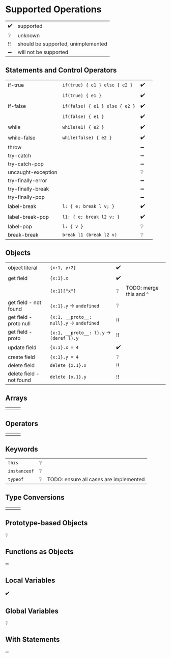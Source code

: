 
# Supported Operations

|   |   |
|---|---|
| :heavy_check_mark: | supported |
| :grey_question: | unknown |
| :bangbang: | should be supported, unimplemented |
| :heavy_minus_sign: | will not be supported |

## Statements and Control Operators

|   |   |   |   |
|---|---|---|---|
| if-true | `if(true) { e1 } else { e2 }` | :heavy_check_mark: | |
|         | `if(true) { e1 }` | :heavy_check_mark: | |
| if-false | `if(false) { e1 } else { e2 }` | :heavy_check_mark: | |
|          | `if(false) { e1 }` | :heavy_check_mark: | |
| while | `while(e1) { e2 }` | :heavy_check_mark: | |
| while-false | `while(false) { e2 }` | :heavy_check_mark: | | 
| throw | | :heavy_minus_sign: | |
| try-catch | | :heavy_minus_sign: | |
| try-catch-pop | | :heavy_minus_sign: | |
| uncaught-exception | | :grey_question: | |
| try-finally-error | | :heavy_minus_sign: | |
| try-finally-break | | :heavy_minus_sign: | |
| try-finally-pop | | :heavy_minus_sign: | |
| label-break | `l: { e; break l v; }` | :heavy_check_mark: | |
| label-break-pop | `l1: { e; break l2 v; }` | :heavy_check_mark: | |
| label-pop | `l: { v }` | :grey_question: | |
| break-break | `break l1 (break l2 v)` | :grey_question: | |


## Objects

|   |   |   |   |
|---|---|---|---|
| object literal | `{x:1, y:2}` | :heavy_check_mark: |   |
| get field | `{x:1}.x` | :heavy_check_mark: |   |
|           | `{x:1}["x"]` | :grey_question: | TODO: merge this and ^ | 
| get field - not found | `{x:1}.y` -> `undefined` | :grey_question: | |
| get field - proto null | `{x:1, __proto__: null}.y` -> `undefined` | :bangbang: | |
| get field - proto | `{x:1, __proto__: l}.y` -> `(deref l).y` | :bangbang: | |
| update field | `{x:1}.x = 4` | :heavy_check_mark: |   |
| create field | `{x:1}.y = 4` | :grey_question: | |
| delete field | `delete {x.1}.x` | :bangbang: | |
| delete field - not found | `delete {x.1}.y` | :bangbang: | |

## Arrays

|   |   |   |
|---|---|---|
| | | |

## Operators

|   |   |   |
|---|---|---|
| | | |

## Keywords

|   |   |   |
|---|---|---|
| `this` | :grey_question: | |
| `instanceof` | :grey_question: | |
| `typeof` | :grey_question: | TODO: ensure all cases are implemented |

## Type Conversions

|   |   |   |
|---|---|---|
| | | |

## Prototype-based Objects

:grey_question:

## Functions as Objects

:heavy_minus_sign:

## Local Variables

:heavy_check_mark:

## Global Variables

:grey_question:

## With Statements

:heavy_minus_sign:
